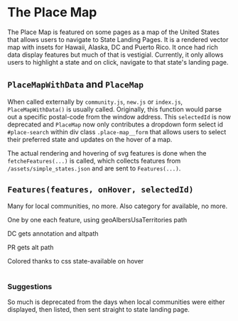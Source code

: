 # The Place Map

The Place Map is featured on some pages as a map of the United States that
allows users to navigate to State Landing Pages. It is a rendered vector map
with insets for Hawaii, Alaska, DC and Puerto Rico. It once had rich data
display features but much of that is vestigial. Currently, it only allows users
to highlight a state and on click, navigate to that state's landing page. 

## `PlaceMapWithData` and `PlaceMap` 

When called externally by `community.js`, `new.js` or `index.js`, `PlaceMapWithData()`
is usually called. Originally, this function would parse out a specific postal-code
from the window address. This `selectedId` is now deprecated and `PlaceMap` now only
contributes a dropdown form select id `#place-search` within div class `.place-map__form`
that allows users to select their preferred state and updates on the hover of a map. 

The actual rendering and hovering of svg features is done when the `fetcheFeatures(...)` is called,
which collects features from `/assets/simple_states.json`  and are sent to `Features(...)`.

## `Features(features, onHover, selectedId)`

Many for local communities, no more. Also category for available, no more.

One by one each feature, using geoAlbersUsaTerritories path

DC gets annotation and altpath

PR gets alt path

Colored thanks to css state-available on hover


# #

### Suggestions 

So much is deprecated from the days when local communities were either displayed, then listed, then 
sent straight to state landing page. 

